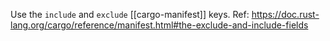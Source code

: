 Use the `include` and `exclude` [[cargo-manifest]] keys. Ref: https://doc.rust-lang.org/cargo/reference/manifest.html#the-exclude-and-include-fields
